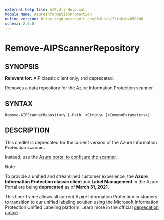 ```yaml
---
external help file: AIP.dll-Help.xml
Module Name: AzureInformationProtection
online version: https://go.microsoft.com/fwlink/?linkid=858208
schema: 2.0.0
---
```


# Remove-AIPScannerRepository

## SYNOPSIS
**Relevant for:** AIP classic client only, and deprecated.

Removes a data repository for the Azure Information Protection scanner. 

## SYNTAX

```
Remove-AIPScannerRepository [-Path] <String> [<CommonParameters>]
```

## DESCRIPTION
This cmdlet is deprecated for the current version of the Azure Information Protection scanner. 

Instead, use the [Azure portal to configure the scanner](/information-protection/deploy-aip-scanner).

> [!NOTE]
> To provide a unified and streamlined customer experience, the **Azure Information Protection classic client** and **Label Management** in the Azure Portal are being **deprecated** as of **March 31, 2021.** 
> 
> This time-frame allows all current Azure Information Protection customers to transition to our unified labeling solution using the Microsoft Information Protection Unified Labeling platform. Learn more in the official [deprecation notice](https://aka.ms/aipclassicsunset).
>